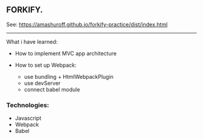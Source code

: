 ## FORKIFY.

See: https://amashuroff.github.io/forkify-practice/dist/index.html
___

What i have learned:

* How to implement MVC app architecture


* How to set up Webpack:
  - use bundling + HtmlWebpackPlugin
  - use devServer
  - connect babel module


### Technologies:
* Javascript
* Webpack
* Babel
